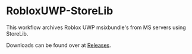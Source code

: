 # RobloxUWP-StoreLib
This workflow archives Roblox UWP msixbundle's from MS servers using StoreLib.

Downloads can be found over at [Releases](https://github.com/Yakov5776/RobloxUWP-StoreLib/releases).
